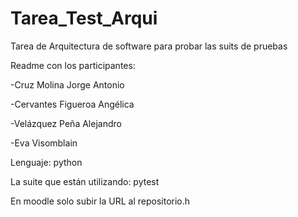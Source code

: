 # Tarea_Test_Arqui
Tarea de Arquitectura de software para probar las suits de pruebas

Readme con los participantes:

-Cruz Molina Jorge Antonio

-Cervantes Figueroa Angélica

-Velázquez Peña Alejandro

-Eva Visomblain

Lenguaje: python

La suite que están utilizando: pytest

En moodle solo subir la URL al repositorio.h
